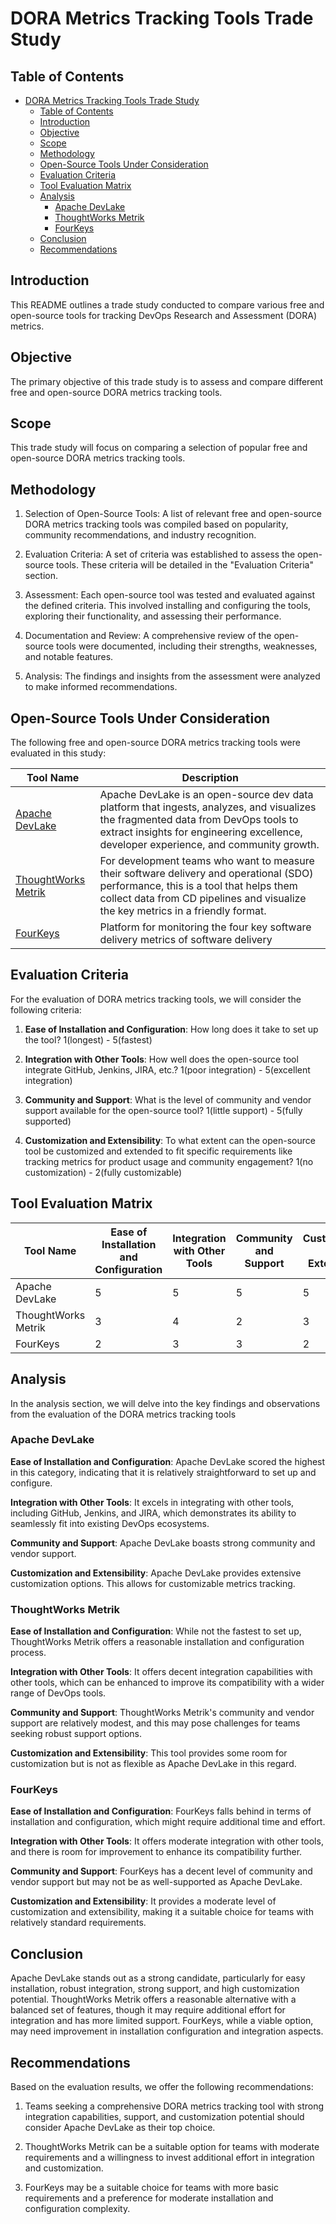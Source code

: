 # DORA Metrics Tracking Tools Trade Study

## Table of Contents

- [DORA Metrics Tracking Tools Trade Study](#dora-metrics-tracking-tools-trade-study)
  - [Table of Contents](#table-of-contents)
  - [Introduction](#introduction)
  - [Objective](#objective)
  - [Scope](#scope)
  - [Methodology](#methodology)
  - [Open-Source Tools Under Consideration](#open-source-tools-under-consideration)
  - [Evaluation Criteria](#evaluation-criteria)
  - [Tool Evaluation Matrix](#tool-evaluation-matrix)
  - [Analysis](#analysis)
    - [Apache DevLake](#apache-devlake)
    - [ThoughtWorks Metrik](#thoughtworks-metrik)
    - [FourKeys](#fourkeys)
  - [Conclusion](#conclusion)
  - [Recommendations](#recommendations)

## Introduction

This README outlines a trade study conducted to compare various free and open-source tools for tracking DevOps Research and Assessment (DORA) metrics.

## Objective

The primary objective of this trade study is to assess and compare different free and open-source DORA metrics tracking tools.

## Scope

This trade study will focus on comparing a selection of popular free and open-source DORA metrics tracking tools.

## Methodology

1. Selection of Open-Source Tools: A list of relevant free and open-source DORA metrics tracking tools was compiled based on popularity, community recommendations, and industry recognition.

2. Evaluation Criteria: A set of criteria was established to assess the open-source tools. These criteria will be detailed in the "Evaluation Criteria" section.

3. Assessment: Each open-source tool was tested and evaluated against the defined criteria. This involved installing and configuring the tools, exploring their functionality, and assessing their performance.

4. Documentation and Review: A comprehensive review of the open-source tools were documented, including their strengths, weaknesses, and notable features.

5. Analysis: The findings and insights from the assessment were analyzed to make informed recommendations.

## Open-Source Tools Under Consideration

The following free and open-source DORA metrics tracking tools were evaluated in this study:

| Tool Name                                                     | Description                                                                                                                                                                                                                 |
| ------------------------------------------------------------- | --------------------------------------------------------------------------------------------------------------------------------------------------------------------------------------------------------------------------- |
| [Apache DevLake](https://github.com/apache/incubator-devlake) | Apache DevLake is an open-source dev data platform that ingests, analyzes, and visualizes the fragmented data from DevOps tools to extract insights for engineering excellence, developer experience, and community growth. |
| [ThoughtWorks Metrik](https://github.com/thoughtworks/metrik) | For development teams who want to measure their software delivery and operational (SDO) performance, this is a tool that helps them collect data from CD pipelines and visualize the key metrics in a friendly format.      |
| [FourKeys](https://github.com/dora-team/fourkeys)             | Platform for monitoring the four key software delivery metrics of software delivery                                                                                                                                         |

## Evaluation Criteria

For the evaluation of DORA metrics tracking tools, we will consider the following criteria:

1. **Ease of Installation and Configuration**: How long does it take to set up the tool? 1(longest) - 5(fastest)

2. **Integration with Other Tools**: How well does the open-source tool integrate GitHub, Jenkins, JIRA, etc.? 1(poor integration) - 5(excellent integration)

3. **Community and Support**: What is the level of community and vendor support available for the open-source tool? 1(little support) - 5(fully supported)

4. **Customization and Extensibility**: To what extent can the open-source tool be customized and extended to fit specific requirements like tracking metrics for product usage and community engagement? 1(no customization) - 2(fully customizable)

## Tool Evaluation Matrix

| Tool Name           | Ease of Installation and Configuration | Integration with Other Tools | Community and Support | Customization and Extensibility | Total Score |
| ------------------- | -------------------------------------- | ---------------------------- | --------------------- | ------------------------------- | ----------- |
| Apache DevLake      | 5                                      | 5                            | 5                     | 5                               | 20          |
| ThoughtWorks Metrik | 3                                      | 4                            | 2                     | 3                               | 12          |
| FourKeys            | 2                                      | 3                            | 3                     | 2                               | 10          |

## Analysis

In the analysis section, we will delve into the key findings and observations from the evaluation of the DORA metrics tracking tools

### Apache DevLake

**Ease of Installation and Configuration**: Apache DevLake scored the highest in this category, indicating that it is relatively straightforward to set up and configure.

**Integration with Other Tools**: It excels in integrating with other tools, including GitHub, Jenkins, and JIRA, which demonstrates its ability to seamlessly fit into existing DevOps ecosystems.

**Community and Support**: Apache DevLake boasts strong community and vendor support.

**Customization and Extensibility**: Apache DevLake provides extensive customization options. This allows for customizable metrics tracking.

### ThoughtWorks Metrik

**Ease of Installation and Configuration**: While not the fastest to set up, ThoughtWorks Metrik offers a reasonable installation and configuration process.

**Integration with Other Tools**: It offers decent integration capabilities with other tools, which can be enhanced to improve its compatibility with a wider range of DevOps tools.

**Community and Support**: ThoughtWorks Metrik's community and vendor support are relatively modest, and this may pose challenges for teams seeking robust support options.

**Customization and Extensibility**: This tool provides some room for customization but is not as flexible as Apache DevLake in this regard.

### FourKeys

**Ease of Installation and Configuration**: FourKeys falls behind in terms of installation and configuration, which might require additional time and effort.

**Integration with Other Tools**: It offers moderate integration with other tools, and there is room for improvement to enhance its compatibility further.

**Community and Support**: FourKeys has a decent level of community and vendor support but may not be as well-supported as Apache DevLake.

**Customization and Extensibility**: It provides a moderate level of customization and extensibility, making it a suitable choice for teams with relatively standard requirements.

## Conclusion

Apache DevLake stands out as a strong candidate, particularly for easy installation, robust integration, strong support, and high customization potential. ThoughtWorks Metrik offers a reasonable alternative with a balanced set of features, though it may require additional effort for integration and has more limited support. FourKeys, while a viable option, may need improvement in installation configuration and integration aspects.

## Recommendations

Based on the evaluation results, we offer the following recommendations:

1. Teams seeking a comprehensive DORA metrics tracking tool with strong integration capabilities, support, and customization potential should consider Apache DevLake as their top choice.

2. ThoughtWorks Metrik can be a suitable option for teams with moderate requirements and a willingness to invest additional effort in integration and customization.

3. FourKeys may be a suitable choice for teams with more basic requirements and a preference for moderate installation and configuration complexity.